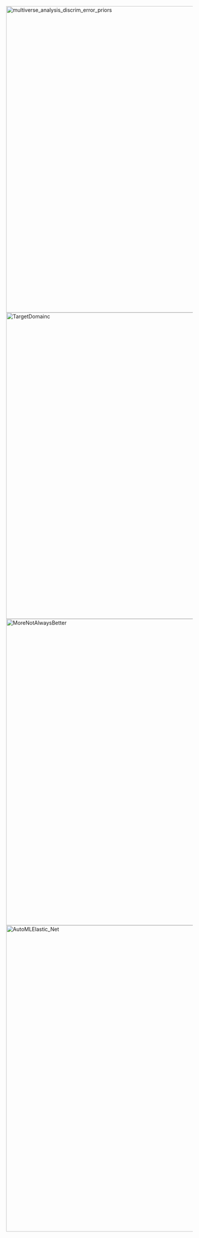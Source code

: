 <img width="828" alt="multiverse_analysis_discrim_error_priors" src="https://user-images.githubusercontent.com/16432683/165355476-d6d3dd97-003b-48f8-9305-89371ba92ea5.png">
                                          
<img width="828" alt="TargetDomainc" src="https://user-images.githubusercontent.com/16432683/165351251-bb57398b-0362-4b1a-a4e4-5a94125cd702.png">
                                                                                                                                                
<img width="828" alt="MoreNotAlwaysBetter" src="https://user-images.githubusercontent.com/16432683/165352760-e0f0e026-349d-4d0d-ae53-4b717587052a.png">
                                                                                                                                                      
<img width="828" alt="AutoMLElastic_Net" src="https://user-images.githubusercontent.com/16432683/165354692-e728ccf7-de45-4f89-b48d-98f61cf87fa6.png">
